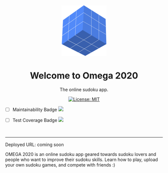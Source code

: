 <h1 align="center"><img src="omega-logo.png" /></h1>

<h1 align="center">Welcome to Omega 2020</h1>
<p align="center">The online sudoku app.</p>

<p align="center">

<a aria-label="Expo is free to use" href="https://github.com/expo/expo/blob/master/LICENSE" target="_blank">
    <img alt="License: MIT" src="https://img.shields.io/badge/License-MIT-success.svg?style=flat-square&color=33CC12" target="_blank" />
  </a>

- [ ] Maintainability Badge <a href="https://codeclimate.com/github/JessicaDosseh/Omega-Web-App/maintainability"><img src="https://api.codeclimate.com/v1/badges/bf3221e50181cdd4d9df/maintainability" /></a>

- [ ] Test Coverage Badge <a href="https://codeclimate.com/github/JessicaDosseh/Omega-Web-App/test_coverage"><img src="https://api.codeclimate.com/v1/badges/bf3221e50181cdd4d9df/test_coverage" /></a>

</p>
<br>

---

Deployed URL: coming soon 

OMEGA 2020 is an online sudoku app geared towards sudoku lovers and people who want to improve their sudoku skills.
Learn how to play, upload your own sudoku games, and compete with friends :)
